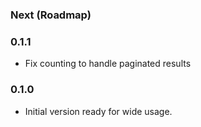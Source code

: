### Next (Roadmap)

### 0.1.1
- Fix counting to handle paginated results

### 0.1.0
- Initial version ready for wide usage.
